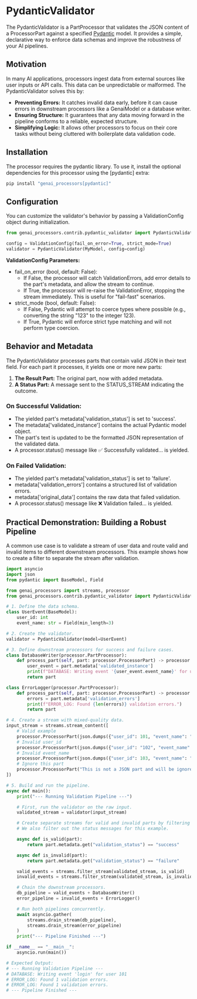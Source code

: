 # PydanticValidator

The PydanticValidator is a PartProcessor that validates the JSON content of a ProcessorPart against a specified [Pydantic](https://docs.pydantic.dev/latest/) model. It provides a simple, declarative way to enforce data schemas and improve the robustness of your AI pipelines.

## **Motivation**

In many AI applications, processors ingest data from external sources like user inputs or API calls. This data can be unpredictable or malformed. The PydanticValidator solves this by:

* **Preventing Errors:** It catches invalid data early, before it can cause errors in downstream processors like a GenaiModel or a database writer.
* **Ensuring Structure:** It guarantees that any data moving forward in the pipeline conforms to a reliable, expected structure.
* **Simplifying Logic:** It allows other processors to focus on their core tasks without being cluttered with boilerplate data validation code.

## **Installation**

The processor requires the pydantic library. To use it, install the optional dependencies for this processor using the [pydantic] extra:

```bash
pip install "genai_processors[pydantic]"
```

## **Configuration**

You can customize the validator's behavior by passing a ValidationConfig object during initialization.

```python
from genai_processors.contrib.pydantic_validator import PydanticValidator, ValidationConfig

config = ValidationConfig(fail_on_error=True, strict_mode=True)
validator = PydanticValidator(MyModel, config=config)
```

**ValidationConfig Parameters:**

* fail_on_error (bool, default: False):
  * If False, the processor will catch ValidationErrors, add error details to the part's metadata, and allow the stream to continue.
  * If True, the processor will re-raise the ValidationError, stopping the stream immediately. This is useful for "fail-fast" scenarios.
* strict_mode (bool, default: False):
  * If False, Pydantic will attempt to coerce types where possible (e.g., converting the string "123" to the integer 123).
  * If True, Pydantic will enforce strict type matching and will not perform type coercion.

## **Behavior and Metadata**

The PydanticValidator processes parts that contain valid JSON in their text field. For each part it processes, it yields one or more new parts:

1. **The Result Part:** The original part, now with added metadata.
2. **A Status Part:** A message sent to the STATUS_STREAM indicating the outcome.

### **On Successful Validation:**

* The yielded part's metadata['validation_status'] is set to 'success'.
* The metadata['validated_instance'] contains the actual Pydantic model object.
* The part's text is updated to be the formatted JSON representation of the validated data.
* A processor.status() message like ✅ Successfully validated... is yielded.

### **On Failed Validation:**

* The yielded part's metadata['validation_status'] is set to 'failure'.
* metadata['validation_errors'] contains a structured list of validation errors.
* metadata['original_data'] contains the raw data that failed validation.
* A processor.status() message like ❌ Validation failed... is yielded.

## **Practical Demonstration: Building a Robust Pipeline**

A common use case is to validate a stream of user data and route valid and invalid items to different downstream processors.
This example shows how to create a filter to separate the stream after validation.

```python
import asyncio
import json
from pydantic import BaseModel, Field

from genai_processors import streams, processor
from genai_processors.contrib.pydantic_validator import PydanticValidator

# 1. Define the data schema.
class UserEvent(BaseModel):
    user_id: int
    event_name: str = Field(min_length=3)

# 2. Create the validator.
validator = PydanticValidator(model=UserEvent)

# 3. Define downstream processors for success and failure cases.
class DatabaseWriter(processor.PartProcessor):
    def process_part(self, part: processor.ProcessorPart) -> processor.ProcessorPart:
        user_event = part.metadata['validated_instance']
        print(f"DATABASE: Writing event '{user_event.event_name}' for user {user_event.user_id}")
        return part

class ErrorLogger(processor.PartProcessor):
    def process_part(self, part: processor.ProcessorPart) -> processor.ProcessorPart:
        errors = part.metadata['validation_errors']
        print(f"ERROR_LOG: Found {len(errors)} validation errors.")
        return part

# 4. Create a stream with mixed-quality data.
input_stream = streams.stream_content([
    # Valid example
    processor.ProcessorPart(json.dumps({"user_id": 101, "event_name": "login"})),
    # Invalid user_id
    processor.ProcessorPart(json.dumps({"user_id": "102", "event_name": "logout"})),
    # Invalid event_name
    processor.ProcessorPart(json.dumps({"user_id": 103, "event_name": "up"})),
    # Ignore this part
    processor.ProcessorPart("This is not a JSON part and will be ignored."),
])

# 5. Build and run the pipeline.
async def main():
    print("--- Running Validation Pipeline ---")

    # First, run the validator on the raw input.
    validated_stream = validator(input_stream)

    # Create separate streams for valid and invalid parts by filtering the metadata.
    # We also filter out the status messages for this example.

    async def is_valid(part):
        return part.metadata.get("validation_status") == "success"

    async def is_invalid(part):
        return part.metadata.get("validation_status") == "failure"

    valid_events = streams.filter_stream(validated_stream, is_valid)
    invalid_events = streams.filter_stream(validated_stream, is_invalid)

    # Chain the downstream processors.
    db_pipeline = valid_events + DatabaseWriter()
    error_pipeline = invalid_events + ErrorLogger()

    # Run both pipelines concurrently.
    await asyncio.gather(
        streams.drain_stream(db_pipeline),
        streams.drain_stream(error_pipeline)
    )
    print("--- Pipeline Finished ---")

if __name__ == "__main__":
    asyncio.run(main())

# Expected Output:
# --- Running Validation Pipeline ---
# DATABASE: Writing event 'login' for user 101
# ERROR_LOG: Found 1 validation errors.
# ERROR_LOG: Found 1 validation errors.
# --- Pipeline Finished ---
```
